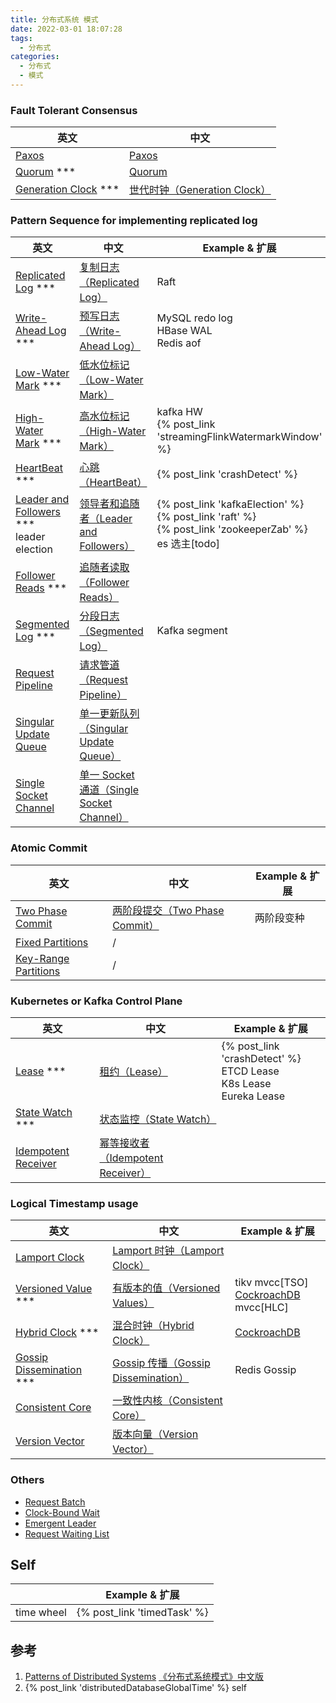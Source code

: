 ```yaml
---
title: 分布式系统 模式
date: 2022-03-01 18:07:28
tags:
  - 分布式
categories: 
  - 分布式
  - 模式
---
```

<p></p>
<!-- more -->

### Fault Tolerant Consensus
| 英文                                                         | 中文                                                         |
| ------------------------------------------------------------ | ------------------------------------------------------------ |
| [Paxos](https://martinfowler.com/articles/patterns-of-distributed-systems/paxos.html) | [Paxos](https://github.com/www6v/patterns-of-distributed-systems/blob/master/content/paxos.md) |
| [Quorum](https://martinfowler.com/articles/patterns-of-distributed-systems/quorum.html) *** | [Quorum](https://github.com/www6v/patterns-of-distributed-systems/blob/master/content/quorum.md) |
| [Generation Clock](https://martinfowler.com/articles/patterns-of-distributed-systems/generation.html) *** | [世代时钟（Generation Clock）](https://github.com/www6v/patterns-of-distributed-systems/blob/master/content/generation-clock.md) |



### Pattern Sequence for implementing replicated log

| 英文                                                         | 中文                                                         | Example & 扩展                                               |
| ------------------------------------------------------------ | ------------------------------------------------------------ | ------------------------------------------------------------ |
| [Replicated Log](https://martinfowler.com/articles/patterns-of-distributed-systems/replicated-log.html) *** | [复制日志（Replicated Log）](https://github.com/www6v/patterns-of-distributed-systems/blob/master/content/replicated-log.md) | Raft                                                         |
| [Write-Ahead Log](https://martinfowler.com/articles/patterns-of-distributed-systems/wal.html) *** | [预写日志（Write-Ahead Log）](https://github.com/www6v/patterns-of-distributed-systems/blob/master/content/write-ahead-log.md) | MySQL redo log<br>HBase WAL<br>Redis aof                     |
| [Low-Water Mark](https://martinfowler.com/articles/patterns-of-distributed-systems/low-watermark.html) *** | [低水位标记（Low-Water Mark）](https://github.com/www6v/patterns-of-distributed-systems/blob/master/content/low-water-mark.md) |                                                              |
| [High-Water Mark](https://martinfowler.com/articles/patterns-of-distributed-systems/high-watermark.html) *** | [高水位标记（High-Water Mark）](https://github.com/www6v/patterns-of-distributed-systems/blob/master/content/high-water-mark.md) | kafka HW <br>{% post_link 'streamingFlinkWatermarkWindow' %} |
| [HeartBeat](https://martinfowler.com/articles/patterns-of-distributed-systems/heartbeat.html) *** | [心跳（HeartBeat）](https://github.com/www6v/patterns-of-distributed-systems/blob/master/content/heartbeat.md) | {% post_link 'crashDetect' %}                                |
| [Leader and Followers](https://martinfowler.com/articles/patterns-of-distributed-systems/leader-follower.html) ***<br>leader election | [领导者和追随者（Leader and Followers）](https://github.com/www6v/patterns-of-distributed-systems/blob/master/content/leader-and-followers.md) | {% post_link 'kafkaElection' %} <br> {% post_link 'raft' %} <br>{% post_link 'zookeeperZab' %}<br>es 选主[todo] |
| [Follower Reads](https://martinfowler.com/articles/patterns-of-distributed-systems/follower-reads.html) *** | [追随者读取（Follower Reads）](https://github.com/www6v/patterns-of-distributed-systems/blob/master/content/follower-reads.md) |                                                              |
| [Segmented Log](https://martinfowler.com/articles/patterns-of-distributed-systems/log-segmentation.html) *** | [分段日志（Segmented Log）](https://github.com/www6v/patterns-of-distributed-systems/blob/master/content/segmented-log.md) | Kafka segment                                                |
| [Request Pipeline](https://martinfowler.com/articles/patterns-of-distributed-systems/request-pipeline.html) | [请求管道（Request Pipeline）](https://github.com/www6v/patterns-of-distributed-systems/blob/master/content/request-pipeline.md) |                                                              |
| [Singular Update Queue](https://martinfowler.com/articles/patterns-of-distributed-systems/singular-update-queue.html) | [单一更新队列（Singular Update Queue）](https://github.com/www6v/patterns-of-distributed-systems/blob/master/content/singular-update-queue.md) |                                                              |
| [Single Socket Channel](https://martinfowler.com/articles/patterns-of-distributed-systems/single-socket-channel.html) | [单一 Socket 通道（Single Socket Channel）](https://github.com/www6v/patterns-of-distributed-systems/blob/master/content/single-socket-channel.md) |                                                              |



### Atomic Commit

| 英文                                                         | 中文                                                         | Example & 扩展 |
| ------------------------------------------------------------ | ------------------------------------------------------------ | -------------- |
| [Two Phase Commit](https://martinfowler.com/articles/patterns-of-distributed-systems/two-phase-commit.html) | [两阶段提交（Two Phase Commit）](https://github.com/www6v/patterns-of-distributed-systems/blob/master/content/two-phase-commit.md) | 两阶段变种     |
| [Fixed Partitions](https://martinfowler.com/articles/patterns-of-distributed-systems/fixed-partitions.html) | /                                                            |                |
| [Key-Range Partitions](https://martinfowler.com/articles/patterns-of-distributed-systems/key-range-partitions.html) | /                                                            |                |



### Kubernetes or Kafka Control Plane
| 英文                                                         | 中文                                                         | Example & 扩展                                               |
| ------------------------------------------------------------ | ------------------------------------------------------------ | ------------------------------------------------------------ |
| [Lease](https://martinfowler.com/articles/patterns-of-distributed-systems/time-bound-lease.html) *** | [租约（Lease）](https://github.com/www6v/patterns-of-distributed-systems/blob/master/content/lease.md) | {% post_link 'crashDetect' %} <br>ETCD  Lease <br/>K8s Lease<br />Eureka Lease |
| [State Watch](https://martinfowler.com/articles/patterns-of-distributed-systems/state-watch.html) *** | [状态监控（State Watch）](https://github.com/www6v/patterns-of-distributed-systems/blob/master/content/state-watch.md) |                                                              |
| [Idempotent Receiver](https://martinfowler.com/articles/patterns-of-distributed-systems/idempotent-receiver.html) | [幂等接收者（Idempotent Receiver）](https://github.com/www6v/patterns-of-distributed-systems/blob/master/content/idempotent-receiver.md) |                                                              |



### Logical Timestamp usage 

| 英文                                                         | 中文                                                         | Example & 扩展                                               |
| ------------------------------------------------------------ | ------------------------------------------------------------ | ------------------------------------------------------------ |
| [Lamport Clock](https://martinfowler.com/articles/patterns-of-distributed-systems/lamport-clock.html) | [Lamport 时钟（Lamport Clock）](https://github.com/www6v/patterns-of-distributed-systems/blob/master/content/lamport-clock.md) |                                                              |
| [Versioned Value](https://martinfowler.com/articles/patterns-of-distributed-systems/versioned-value.html) *** | [有版本的值（Versioned Values）](https://github.com/www6v/patterns-of-distributed-systems/blob/master/content/versioned-value.md) | tikv mvcc[TSO]<br>[CockroachDB](https://www.cockroachlabs.com/docs/stable/) mvcc[HLC]<br> |
| [Hybrid Clock](https://martinfowler.com/articles/patterns-of-distributed-systems/hybrid-clock.html) *** | [混合时钟（Hybrid Clock）](https://github.com/www6v/patterns-of-distributed-systems/blob/master/content/hybrid-clock.md) | [CockroachDB](https://www.cockroachlabs.com/docs/stable/)    |
| [Gossip Dissemination](https://martinfowler.com/articles/patterns-of-distributed-systems/gossip-dissemination.html) *** | [Gossip 传播（Gossip Dissemination）](https://github.com/www6v/patterns-of-distributed-systems/blob/master/content/gossip-dissemination.md) | Redis Gossip                                                 |
| [Consistent Core](https://martinfowler.com/articles/patterns-of-distributed-systems/consistent-core.html) | [一致性内核（Consistent Core）](https://github.com/www6v/patterns-of-distributed-systems/blob/master/content/consistent-core.md) |                                                              |
| [Version Vector](https://martinfowler.com/articles/patterns-of-distributed-systems/version-vector.html) | [版本向量（Version Vector）](https://github.com/www6v/patterns-of-distributed-systems/blob/master/content/version-vector.md) |                                                              |



### Others

- [Request Batch](https://martinfowler.com/articles/patterns-of-distributed-systems/request-batch.html)
- [Clock-Bound Wait](https://martinfowler.com/articles/patterns-of-distributed-systems/clock-bound.html)
- [Emergent Leader](https://martinfowler.com/articles/patterns-of-distributed-systems/emergent-leader.html)
- [Request Waiting List](https://martinfowler.com/articles/patterns-of-distributed-systems/request-waiting-list.html)



## Self

|            | Example & 扩展              |
| ---------- | --------------------------- |
| time wheel | {% post_link 'timedTask' %} |



## 参考

1. [Patterns of Distributed Systems](https://martinfowler.com/articles/patterns-of-distributed-systems/)
[《分布式系统模式》中文版](https://github.com/www6v/patterns-of-distributed-systems)
2. {% post_link 'distributedDatabaseGlobalTime' %}  self
